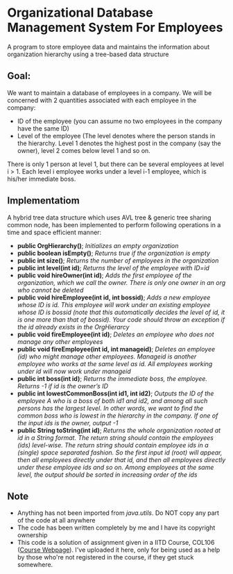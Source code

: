 # Organizational Database Management System For Employees
A program to store employee data and maintains the information about organization hierarchy using a tree-based data structure


## Goal:
We want to maintain a database of employees in a company. We will be concerned with 2 quantities associated with each employee in the company:
 - ID of the employee (you can assume no two employees in the company have the same ID)
 - Level of the employee (The level denotes where the person stands in the hierarchy. Level 1 denotes the highest post in the company (say the owner), level 2 comes below level 1 and so on.

There is only 1 person at level 1, but there can be several employees at level i > 1. Each level i employee works under a level i-1 employee, which is his/her immediate boss.

## Implementatiom
A hybrid tree data structure which uses AVL tree & generic tree sharing common node, has been implemented to perform following operations in a time and space efficient manner:
 - **public OrgHierarchy()**; *Initializes an empty organization*
 - **public boolean isEmpty()**; *Returns true if the organization is empty*
 - **public int size()**; *Returns the number of employees in the organization*
 - **public int level(int id)**; *Returns the level of the employee with ID=id*
 - **public void hireOwner(int id)**; *Adds the first employee of the organization, which we call the owner. There is only one owner in an org who cannot be deleted*
 - **public void hireEmployee(int id, int bossid)**; *Adds a new employee whose ID is id. This employee will work under an existing employee whose ID is bossid (note that this automatically decides the level of id, it is one more than that of bossid). Your code should throw an exception if the id already exists in the OrgHierarcy*
 - **public void fireEmployee(int id)**; *Deletes an employee who does not manage any other employees*
 - **public void fireEmployee(int id, int manageid)**; *Deletes an employee (id) who might manage other employees. Manageid is another employee who works at the same level as id. All employees working under id will now work under manageid*
 - **public int boss(int id)**; *Returns the immediate boss, the employee. Returns -1 if id is the owner’s ID*
 - **public int lowestCommonBoss(int id1, int id2)**; *Outputs the ID of the employee A who is a boss of both id1 and id2, and among all such persons has the largest level. In other words, we want to find the common boss who is lowest in the hierarchy in the company. If one of the input ids is the owner, output -1*
 - **public String toString(int id)**; *Returns the whole organization rooted at id in a String format. The return string should contain the employees (ids) level-wise. The return string should contain employee ids in a (single) space separated fashion. So the first input id (root) will appear, then all employees directly under that id, and then all employees directly under these employee ids and so on. Among employees at the same level, the output should be sorted in increasing order of the ids*

 ## Note
 - Anything has not been imported from *java.utils*. Do NOT copy any part of the code at all anywhere
 - The code has been written completely by me and I have its copyright ownership
 - This code is a solution of assignment given in a IITD Course, COL106 ([Course Webpage](https://www.cse.iitd.ac.in/~parags/teaching/col106)). I've uploaded it here, only for being used as a help by those who're not registered in the course, if they get stuck somewhere.
